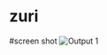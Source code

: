 # zuri



#screen shot
<img src="https://github.com/zaddy1303/ZURI/blob/master/screenshot.png" alt="Output 1"/>

